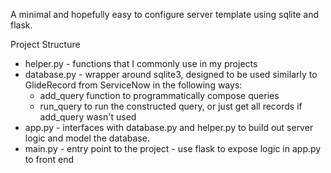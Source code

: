 A minimal and hopefully easy to configure server template
using sqlite and flask.



Project Structure
- helper.py - functions that I commonly use in my projects
- database.py - wrapper around sqlite3, designed to be used similarly
  to GlideRecord from ServiceNow in the following ways:
  - add_query function to programmatically compose queries
  - run_query to run the constructed query, or just get all records
    if add_query wasn't used
- app.py - interfaces with database.py and helper.py to build out
  server logic and model the database.
- main.py - entry point to the project - use flask to expose logic in
  app.py to front end
